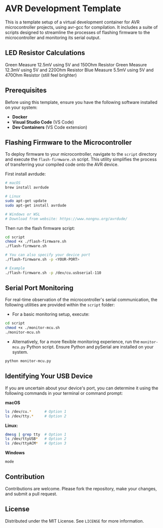 # AVR Development Template

This is a template setup of a virtual development container for AVR microcontroller projects, using avr-gcc for compilation. It includes a suite of scripts designed to streamline the processes of flashing firmware to the microcontroller and monitoring its serial output.

## LED Resistor Calculations
Green Measure 12.5mV using 5V and 150Ohm Resistor
Green Measure 12.3mV using 5V and 220Ohm Resistor
Blue Measure 5.5mV using 5V and 470Ohm Resistor (still feel brighter)

## Prerequisites
Before using this template, ensure you have the following software installed on your system:

- **Docker**
- **Visual Studio Code** (VS Code)
- **Dev Containers** (VS Code extension)

## Flashing Firmware to the Microcontroller
To deploy firmware to your microcontroller, navigate to the `script` directory and execute the `flash-firmware.sh` script. This utility simplifies the process of transferring your compiled code onto the AVR device.

First install avrdude:
```bash
# macOS
brew install avrdude

# Linux 
sudo apt-get update
sudo apt-get install avrdude

# Windows or WSL
# Download from website: https://www.nongnu.org/avrdude/
```

Then run the flash firmware script:
```bash
cd script
chmod +x ./flash-firmware.sh
./flash-firmware.sh

# You can also specify your device port
./flash-firmware.sh -p <YOUR-PORT>

# Example
./flash-firmware.sh -p /dev/cu.usbserial-110
```

## Serial Port Monitoring
For real-time observation of the microcontroller's serial communication, the following utilities are provided within the `script` folder:

- For a basic monitoring setup, execute:

```bash
cd script
chmod +x ./monitor-mcu.sh
./monitor-mcu.sh
```

- Alternatively, for a more flexible monitoring experience, run the `monitor-mcu.py` Python script. Ensure Python and pySerial are installed on your system.

```bash
python monitor-mcu.py
```

## Identifying Your USB Device
If you are uncertain about your device's port, you can determine it using the following commands in your terminal or command prompt:

**macOS**
```bash
ls /dev/cu.*      # Option 1
ls /dev/tty.*     # Option 2
```

**Linux:**
```bash
dmesg | grep tty  # Option 1
ls /dev/ttyUSB*   # Option 2
ls /dev/ttyACM*   # Option 3
```

**Windows**
```bash
mode
```

## Contribution
Contributions are welcome. Please fork the repository, make your changes, and submit a pull request.

## License
Distributed under the MIT License. See `LICENSE` for more information.